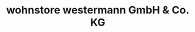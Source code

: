 ---
title: "wohnstore westermann GmbH & Co. KG"
url: /rheda-wiedenbrueck/wohnstore-westermann-gmbh-und-co-kg/
shop: Raumausstattung
---